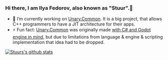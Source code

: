 ### Hi there, I am Ilya Fedorov, also known as "Stuur".👋

- 🌱 I’m currently working on [Unary.Common](https://github.com/unaryinc/Unary.Common). It is a big project, that allows C++ programmers to have a JIT architecture for their apps.
- ⚡ Fun fact: [Unary.Common](https://github.com/unaryinc/Unary.Common) was originally made [with C# and Godot engine in mind](https://github.com/unaryinc/Unary.Common-Godot), but due to limitations from language & engine & scripting implementation that idea had to be dropped.

[![Stuurs's github stats](https://github-readme-stats.vercel.app/api?username=IlyaStuurFedorov)](https://github.com/anuraghazra/github-readme-stats)
